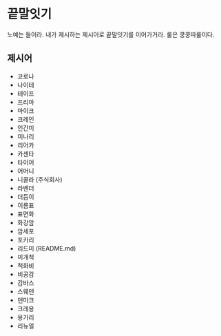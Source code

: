 # 끝말잇기
노예는 들어라. 내가 제시하는 제시어로
끝말잇기를 이어가거라. 룰은 쿵쿵따룰이다.

## 제시어
- 코로나
- 나이테
- 테이프
- 프리마
- 마이크
- 크레인
- 인간미
- 미나리
- 리어카
- 카센타
- 타이어
- 어머니
- 니콜라 (주식회사)
- 라벤더
- 더듬이
- 이름표
- 표면화
- 화강암
- 암세포
- 포카리
- 리드미 (README.md)
- 미개척
- 척화비
- 비공감
- 감바스
- 스웨덴
- 덴마크
- 크레용
- 용가리
- 리뉴얼